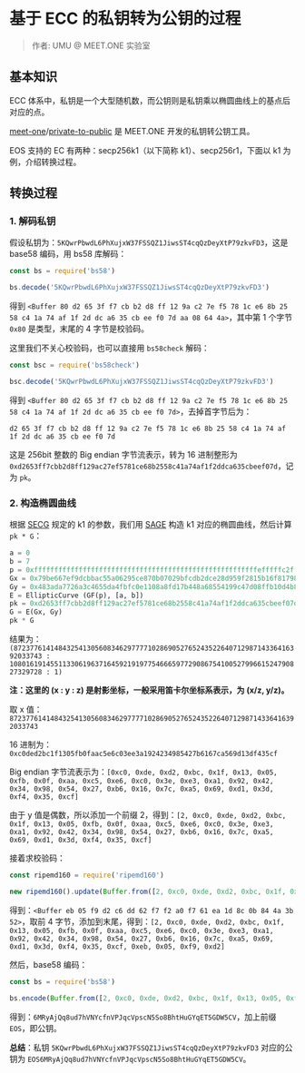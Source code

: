 # 基于 ECC 的私钥转为公钥的过程

> 作者: UMU @ MEET.ONE 实验室

## 基本知识

ECC 体系中，私钥是一个大型随机数，而公钥则是私钥乘以椭圆曲线上的基点后对应的点。

[meet-one](https://github.com/meet-one)/[private-to-public](https://github.com/meet-one/private-to-public) 是 MEET.ONE 开发的私钥转公钥工具。

EOS 支持的 EC 有两种：secp256k1（以下简称 k1）、secp256r1，下面以 k1 为例，介绍转换过程。

## 转换过程

### 1. 解码私钥

假设私钥为：`5KQwrPbwdL6PhXujxW37FSSQZ1JiwsST4cqQzDeyXtP79zkvFD3`，这是 base58 编码，用 bs58 库解码：

```js
const bs = require('bs58')

bs.decode('5KQwrPbwdL6PhXujxW37FSSQZ1JiwsST4cqQzDeyXtP79zkvFD3')
```

得到 `<Buffer 80 d2 65 3f f7 cb b2 d8 ff 12 9a c2 7e f5 78 1c e6 8b 25 58 c4 1a 74 af 1f 2d dc a6 35 cb ee f0 7d aa 08 64 4a>`，其中第 1 个字节 `0x80` 是类型，末尾的 4 字节是校验码。

这里我们不关心校验码，也可以直接用 `bs58check` 解码：

```js
const bsc = require('bs58check')

bsc.decode('5KQwrPbwdL6PhXujxW37FSSQZ1JiwsST4cqQzDeyXtP79zkvFD3')
```

得到 `<Buffer 80 d2 65 3f f7 cb b2 d8 ff 12 9a c2 7e f5 78 1c e6 8b 25 58 c4 1a 74 af 1f 2d dc a6 35 cb ee f0 7d>`，去掉首字节后为：

```d2 65 3f f7 cb b2 d8 ff 12 9a c2 7e f5 78 1c e6 8b 25 58 c4 1a 74 af 1f 2d dc a6 35 cb ee f0 7d```

这是 256bit 整数的 Big endian 字节流表示，转为 16 进制整形为 `0xd2653ff7cbb2d8ff129ac27ef5781ce68b2558c41a74af1f2ddca635cbeef07d`，记为 `pk`。

### 2. 构造椭圆曲线

根据 [SECG](http://secg.org/) 规定的 k1 的参数，我们用 [SAGE](https://sagecell.sagemath.org/) 构造 k1 对应的椭圆曲线，然后计算 `pk * G`：

```python
a = 0
b = 7
p = 0xfffffffffffffffffffffffffffffffffffffffffffffffffffffffefffffc2f
Gx = 0x79be667ef9dcbbac55a06295ce870b07029bfcdb2dce28d959f2815b16f81798
Gy = 0x483ada7726a3c4655da4fbfc0e1108a8fd17b448a68554199c47d08ffb10d4b8
E = EllipticCurve (GF(p), [a, b])
pk = 0xd2653ff7cbb2d8ff129ac27ef5781ce68b2558c41a74af1f2ddca635cbeef07d
G = E(Gx, Gy)
pk * G
```

结果为：`(87237761414843254130560834629777710286905276524352264071298714336416392033743 : 108016191455113306196371645921919775466659772908675410052799661524790827329728 : 1)`

**注：这里的 (x : y : z) 是射影坐标，一般采用笛卡尔坐标系表示，为 (x/z, y/z)。**

取 x 值：`87237761414843254130560834629777710286905276524352264071298714336416392033743`

16 进制为：`0xc0ded2bc1f1305fb0faac5e6c03ee3a1924234985427b6167ca569d13df435cf`

Big endian 字节流表示为：`[0xc0, 0xde, 0xd2, 0xbc, 0x1f, 0x13, 0x05, 0xfb, 0x0f, 0xaa, 0xc5, 0xe6, 0xc0, 0x3e, 0xe3, 0xa1, 0x92, 0x42, 0x34, 0x98, 0x54, 0x27, 0xb6, 0x16, 0x7c, 0xa5, 0x69, 0xd1, 0x3d, 0xf4, 0x35, 0xcf]`

由于 y 值是偶数，所以添加一个前缀 2，得到：`[2, 0xc0, 0xde, 0xd2, 0xbc, 0x1f, 0x13, 0x05, 0xfb, 0x0f, 0xaa, 0xc5, 0xe6, 0xc0, 0x3e, 0xe3, 0xa1, 0x92, 0x42, 0x34, 0x98, 0x54, 0x27, 0xb6, 0x16, 0x7c, 0xa5, 0x69, 0xd1, 0x3d, 0xf4, 0x35, 0xcf]`

接着求校验码：

```js
const ripemd160 = require('ripemd160')

new ripemd160().update(Buffer.from([2, 0xc0, 0xde, 0xd2, 0xbc, 0x1f, 0x13, 0x05, 0xfb, 0x0f, 0xaa, 0xc5, 0xe6, 0xc0, 0x3e, 0xe3, 0xa1, 0x92, 0x42, 0x34, 0x98, 0x54, 0x27, 0xb6, 0x16, 0x7c, 0xa5, 0x69, 0xd1, 0x3d, 0xf4, 0x35, 0xcf])).digest()
```

得到：`<Buffer eb 05 f9 d2 c6 dd 62 f7 f2 a0 f7 61 ea 1d 8c 0b 84 4a 3b 52>`，取前 4 字节，添加到末尾，得到：`[2, 0xc0, 0xde, 0xd2, 0xbc, 0x1f, 0x13, 0x05, 0xfb, 0x0f, 0xaa, 0xc5, 0xe6, 0xc0, 0x3e, 0xe3, 0xa1, 0x92, 0x42, 0x34, 0x98, 0x54, 0x27, 0xb6, 0x16, 0x7c, 0xa5, 0x69, 0xd1, 0x3d, 0xf4, 0x35, 0xcf, 0xeb, 0x05, 0xf9, 0xd2]`

然后，base58 编码：

```js
const bs = require('bs58')

bs.encode(Buffer.from([2, 0xc0, 0xde, 0xd2, 0xbc, 0x1f, 0x13, 0x05, 0xfb, 0x0f, 0xaa, 0xc5, 0xe6, 0xc0, 0x3e, 0xe3, 0xa1, 0x92, 0x42, 0x34, 0x98, 0x54, 0x27, 0xb6, 0x16, 0x7c, 0xa5, 0x69, 0xd1, 0x3d, 0xf4, 0x35, 0xcf, 0xeb, 0x05, 0xf9, 0xd2]))
```

得到：`6MRyAjQq8ud7hVNYcfnVPJqcVpscN5So8BhtHuGYqET5GDW5CV`，加上前缀 `EOS`，即公钥。

**总结**：私钥 `5KQwrPbwdL6PhXujxW37FSSQZ1JiwsST4cqQzDeyXtP79zkvFD3` 对应的公钥为 `EOS6MRyAjQq8ud7hVNYcfnVPJqcVpscN5So8BhtHuGYqET5GDW5CV`。
